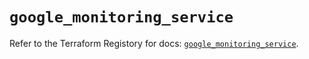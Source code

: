 # `google_monitoring_service`

Refer to the Terraform Registory for docs: [`google_monitoring_service`](https://registry.terraform.io/providers/hashicorp/google-beta/5.10.0/docs/resources/google_monitoring_service).
